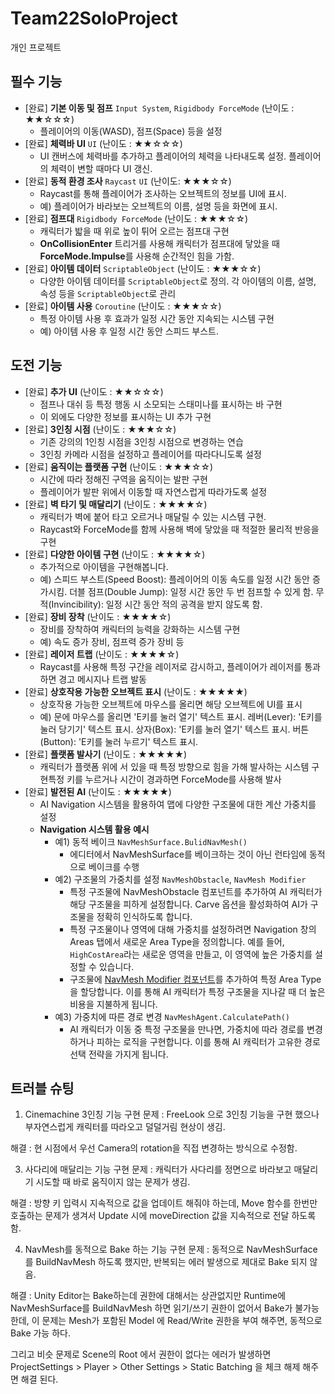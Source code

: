# Team22SoloProject
개인 프로젝트

## 필수 기능
- [완료] **기본 이동 및 점프** `Input System`, `Rigidbody ForceMode` (난이도 : ★★☆☆☆)
    - 플레이어의 이동(WASD), 점프(Space) 등을 설정
- [완료] **체력바 UI** `UI` (난이도 : ★★☆☆☆)
    - UI 캔버스에 체력바를 추가하고 플레이어의 체력을 나타내도록 설정. 플레이어의 체력이 변할 때마다 UI 갱신.
- [완료] **동적 환경 조사** `Raycast` `UI` (난이도: ★★★☆☆)
    - Raycast를 통해 플레이어가 조사하는 오브젝트의 정보를 UI에 표시.
    - 예) 플레이어가 바라보는 오브젝트의 이름, 설명 등을 화면에 표시.
- [완료] **점프대** `Rigidbody ForceMode` (난이도 : ★★★☆☆)
    - 캐릭터가 밟을 때 위로 높이 튀어 오르는 점프대 구현
    - **OnCollisionEnter** 트리거를 사용해 캐릭터가 점프대에 닿았을 때 **ForceMode.Impulse**를 사용해 순간적인 힘을 가함.
- [완료] **아이템 데이터** `ScriptableObject` (난이도 : ★★★☆☆)
    - 다양한 아이템 데이터를 `ScriptableObject`로 정의. 각 아이템의 이름, 설명, 속성 등을 `ScriptableObject`로 관리
- [완료] **아이템 사용** `Coroutine` (난이도 : ★★★☆☆)
    - 특정 아이템 사용 후 효과가 일정 시간 동안 지속되는 시스템 구현
    - 예) 아이템 사용 후 일정 시간 동안 스피드 부스트.
 
## 도전 기능
- [완료] **추가 UI** (난이도 : ★★☆☆☆)
    - 점프나 대쉬 등 특정 행동 시 소모되는 스태미나를 표시하는 바 구현
    - 이 외에도 다양한 정보를 표시하는 UI 추가 구현
- [완료] **3인칭 시점** (난이도 : ★★★☆☆)
    - 기존 강의의 1인칭 시점을 3인칭 시점으로 변경하는 연습
    - 3인칭 카메라 시점을 설정하고 플레이어를 따라다니도록 설정
- [완료] **움직이는 플랫폼 구현** (난이도 : ★★★☆☆)
    - 시간에 따라 정해진 구역을 움직이는 발판 구현
    - 플레이어가 발판 위에서 이동할 때 자연스럽게 따라가도록 설정
- [완료] **벽 타기 및 매달리기** (난이도 : ★★★★☆)
    - 캐릭터가 벽에 붙어 타고 오르거나 매달릴 수 있는 시스템 구현.
    - Raycast와 ForceMode를 함께 사용해 벽에 닿았을 때 적절한 물리적 반응을 구현
- [완료] **다양한 아이템 구현** (난이도 : ★★★★☆)
    - 추가적으로 아이템을 구현해봅니다.
    - 예) 스피드 부스트(Speed Boost): 플레이어의 이동 속도를 일정 시간 동안 증가시킴.
    더블 점프(Double Jump): 일정 시간 동안 두 번 점프할 수 있게 함.
    무적(Invincibility): 일정 시간 동안 적의 공격을 받지 않도록 함.
- [완료] **장비 장착** (난이도 : ★★★★☆)
    - 장비를 장착하여 캐릭터의 능력을 강화하는 시스템 구현
    - 예) 속도 증가 장비, 점프력 증가 장비 등
- [완료] **레이저 트랩** (난이도 : ★★★★☆)
    - Raycast를 사용해 특정 구간을 레이저로 감시하고, 플레이어가 레이저를 통과하면 경고 메시지나 트랩 발동
- [완료] **상호작용 가능한 오브젝트 표시** (난이도 : ★★★★★)
    - 상호작용 가능한 오브젝트에 마우스를 올리면 해당 오브젝트에 UI를 표시
    - 예) 문에 마우스를 올리면 'E키를 눌러 열기' 텍스트 표시.
    레버(Lever): 'E키를 눌러 당기기' 텍스트 표시.
    상자(Box): 'E키를 눌러 열기' 텍스트 표시.
    버튼(Button): 'E키를 눌러 누르기' 텍스트 표시.
- [완료] **플랫폼 발사기** (난이도 : ★★★★★)
    - 캐릭터가 플랫폼 위에 서 있을 때 특정 방향으로 힘을 가해 발사하는 시스템 구현특정 키를 누르거나 시간이 경과하면 ForceMode를 사용해 발사
- [완료] **발전된 AI** (난이도 : ★★★★★)
    - AI Navigation 시스템을 활용하여 맵에 다양한 구조물에 대한 계산 가중치를 설정
    - **Navigation 시스템 활용 예시**
        - 예1) 동적 베이크 `NavMeshSurface.BulidNavMesh()`
            - 에디터에서 NavMeshSurface를 베이크하는 것이 아닌 런타임에 동적으로 베이크를 수행
        - 예2) 구조물의 가중치를 설정 `NavMeshObstacle`, `NavMesh Modifier`
            - 특정 구조물에 NavMeshObstacle 컴포넌트를 추가하여 AI 캐릭터가 해당 구조물을 피하게 설정합니다. Carve 옵션을 활성화하여 AI가 구조물을 정확히 인식하도록 합니다.
            - 특정 구조물이나 영역에 대해 가중치를 설정하려면 Navigation 창의 Areas 탭에서 새로운 Area Type을 정의합니다.
            예를 들어, `HighCostArea`라는 새로운 영역을 만들고, 이 영역에 높은 가중치를 설정할 수 있습니다.
            - 구조물에 [NavMesh Modifier 컴포넌트](https://docs.unity3d.com/kr/2020.3/Manual/class-NavMeshModifier.html)를 추가하여 특정 Area Type을 할당합니다. 이를 통해 AI 캐릭터가 특정 구조물을 지나갈 때 더 높은 비용을 지불하게 됩니다.
        - 예3) 가중치에 따른 경로 변경 `NavMeshAgent.CalculatePath()`
            - AI 캐릭터가 이동 중 특정 구조물을 만나면, 가중치에 따라 경로를 변경하거나 피하는 로직을 구현합니다. 이를 통해 AI 캐릭터가 고유한 경로 선택 전략을 가지게 됩니다.

## 트러블 슈팅

1. Cinemachine 3인칭 기능 구현
문제 : FreeLook 으로 3인칭 기능을 구현 했으나 부자연스럽게 캐릭터를 따라오고 덜덜거림 현상이 생김.

해결 : 현 시점에서 우선 Camera의 rotation을 직접 변경하는 방식으로 수정함.

3. 사다리에 매달리는 기능 구현
문제 : 캐릭터가 사다리를 정면으로 바라보고 매달리기 시도할 때 바로 움직이지 않는 문제가 생김.

해결 : 방향 키 입력시 지속적으로 값을 업데이트 해줘야 하는데, Move 함수를 한번만 호출하는 문제가 생겨서 Update 시에 moveDirection 값을 지속적으로 전달 하도록 함.

4. NavMesh를 동적으로 Bake 하는 기능 구현
문제 : 동적으로 NavMeshSurface를 BuildNavMesh 하도록 했지만, 반복되는 에러 발생으로 제대로 Bake 되지 않음.

해결 : Unity Editor는 Bake하는데 권한에 대해서는 상관없지만 Runtime에 NavMeshSurface를 BuildNavMesh 하면 읽기/쓰기 권한이 없어서 Bake가 불가능 한데, 이 문제는 Mesh가 포함된 Model 에 Read/Write 권한을 부여 해주면, 동적으로 Bake 가능 하다.

그리고 비슷 문제로 Scene의 Root 에서 권한이 없다는 에러가 발생하면 ProjectSettings > Player > Other Settings > Static Batching 을 체크 해제 해주면 해결 된다.

